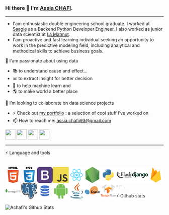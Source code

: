 ### Hi there 👋 I'm [Assia CHAFI](https://achafi.github.io/myportfolio/about/).
---
- I'am enthusiastic double engineering school graduate. I worked at [Saagie](https://www.saagie.com/) as a Backend Python Developer Engineer. I also worked as junior data scientist at [La Matmut](https://www.matmut.fr/). 
- I'am proactive and fast learning individual seeking an opportunity to work in the predictive modeling ﬁeld, including analytical and methodical skills to achieve business goals. 

🔭 I'am passionate about using data
- 📚 to understand cause and effect…
- 📊 to extract insight for better decision
- 🤖 to help machine learn and
- 🌎 to make world a better place

🔭 I’m looking to collaborate on data science projects
- :zap: Check out [my portfolio](https://achafi.github.io/myportfolio/) : a selection of cool stuff I’ve worked on
- 📫 How to reach me: assia.chafii93@gmail.com

<img height="32" width="32" src="https://cdn.jsdelivr.net/npm/simple-icons@v3/icons/github.svg" />   <img height="32" width="32" src="https://cdn.jsdelivr.net/npm/simple-icons@v3/icons/linkedin.svg" />   <img height="32" width="32" src="https://cdn.jsdelivr.net/npm/simple-icons@v3/icons/facebook.svg" />   <img height="32" width="32" src="https://cdn.jsdelivr.net/npm/simple-icons@v3/icons/instagram.svg" />   

---

:zap: Language and tools

<br>

<img src="https://raw.githubusercontent.com/github/explore/80688e429a7d4ef2fca1e82350fe8e3517d3494d/topics/html/html.png" width="10%" height="10%" align="left"/>
<img src="https://raw.githubusercontent.com/github/explore/80688e429a7d4ef2fca1e82350fe8e3517d3494d/topics/css/css.png" width="10%" height="10%" align="left"/>
<img src="https://raw.githubusercontent.com/github/explore/80688e429a7d4ef2fca1e82350fe8e3517d3494d/topics/bootstrap/bootstrap.png"width="10%" height="10%" align="left" />
<img src="https://raw.githubusercontent.com/github/explore/80688e429a7d4ef2fca1e82350fe8e3517d3494d/topics/javascript/javascript.png" width="10%" height="10%" align="left"/>
<img src="https://raw.githubusercontent.com/github/explore/80688e429a7d4ef2fca1e82350fe8e3517d3494d/topics/react/react.png" width="10%" height="10%" align="left"/>
<img src="https://raw.githubusercontent.com/github/explore/80688e429a7d4ef2fca1e82350fe8e3517d3494d/topics/nodejs/nodejs.png" width="10%" height="10%" align="left"/>
<img src="https://raw.githubusercontent.com/github/explore/80688e429a7d4ef2fca1e82350fe8e3517d3494d/topics/python/python.png" width="10%" height="10%" align="left"/>
<img src="https://raw.githubusercontent.com/github/explore/80688e429a7d4ef2fca1e82350fe8e3517d3494d/topics/flask/flask.png" width="10%" height="10%" align="left"/>
<img src="https://raw.githubusercontent.com/github/explore/80688e429a7d4ef2fca1e82350fe8e3517d3494d/topics/django/django.png" width="10%" height="10%" align="left"/>
<img src="https://raw.githubusercontent.com/github/explore/80688e429a7d4ef2fca1e82350fe8e3517d3494d/topics/firebase/firebase.png" width="10%" height="10%" align="left"/>
<img src="https://raw.githubusercontent.com/github/explore/80688e429a7d4ef2fca1e82350fe8e3517d3494d/topics/mongodb/mongodb.png" width="10%" height="10%" align="left"/>
<img src="https://raw.githubusercontent.com/github/explore/80688e429a7d4ef2fca1e82350fe8e3517d3494d/topics/postgresql/postgresql.png" width="10%" height="10%" align="left"/>
<img src="https://raw.githubusercontent.com/github/explore/80688e429a7d4ef2fca1e82350fe8e3517d3494d/topics/sql/sql.png" width="10%" height="10%" align="left"/>
<img src="https://raw.githubusercontent.com/github/explore/80688e429a7d4ef2fca1e82350fe8e3517d3494d/topics/android/android.png" width="10%" height="10%" align="left"/>
<img src="https://raw.githubusercontent.com/github/explore/80688e429a7d4ef2fca1e82350fe8e3517d3494d/topics/java/java.png" width="10%" height="10%" align="left"/>
<img src="https://raw.githubusercontent.com/github/explore/80688e429a7d4ef2fca1e82350fe8e3517d3494d/topics/scikit-learn/scikit-learn.png" width="10%" height="10%" align="left"/>
<img src="https://raw.githubusercontent.com/github/explore/80688e429a7d4ef2fca1e82350fe8e3517d3494d/topics/tensorflow/tensorflow.png" width="10%" height="10%" align="left"/>
---

:zap: Github stats

<img align="left" alt="Achafi's Github Stats" src="https://github-readme-stats.achafi.vercel.app/api?username=achafi&show_icons=true&hide_border=true" />



